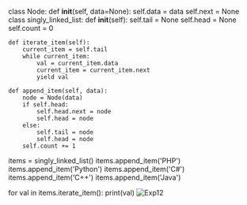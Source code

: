 class Node:
    def __init__(self, data=None):
        self.data = data
        self.next = None
class singly_linked_list:
    def __init__(self):
        self.tail = None
        self.head = None
        self.count = 0

    def iterate_item(self):
        current_item = self.tail
        while current_item:
            val = current_item.data
            current_item = current_item.next
            yield val

    def append_item(self, data):
        node = Node(data)
        if self.head:
            self.head.next = node
            self.head = node
        else:
            self.tail = node
            self.head = node
        self.count += 1

items = singly_linked_list()
items.append_item('PHP')
items.append_item('Python')
items.append_item('C#')
items.append_item('C++')
items.append_item('Java')

for val in items.iterate_item():
    print(val)
![Exp12](https://user-images.githubusercontent.com/82803957/120068677-91992d00-c09f-11eb-9952-f56af319ef6a.png)

